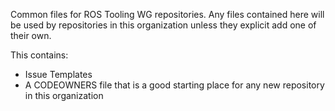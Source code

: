 Common files for ROS Tooling WG repositories.
Any files contained here will be used by repositories in this organization unless they explicit add one of their own.

This contains:
* Issue Templates
* A CODEOWNERS file that is a good starting place for any new repository in this organization
